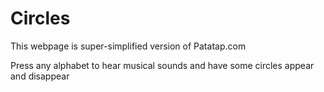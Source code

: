 # Circles
This webpage is super-simplified version of Patatap.com

Press any alphabet to hear musical sounds and have some circles appear and disappear

